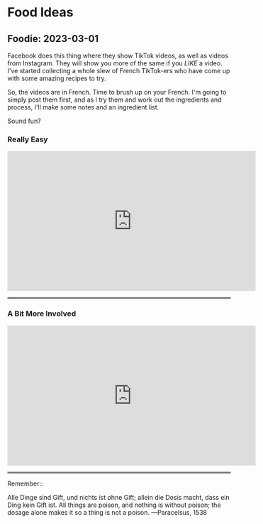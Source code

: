 
# Food Ideas

## Foodie: 2023-03-01

Facebook does this thing where they show TikTok videos, as well as videos from Instagram. They will show you more of the same if you *LIKE* a video. I've started collecting a whole slew of French TikTok-ers who have come up with some amazing recipes to try.

So, the videos are in French. Time to brush up on your French. I'm going to simply post them first, and as I try them and work out the ingredients and process, I'll make some notes and an ingredient list. 

Sound fun?


### Really Easy

<iframe width="560" height="315" src="https://tightbytes.com/videos/projects/garden/Aj-SHTrench.mp4" frameborder="0" allow="accelerometer; clipboard-write; encrypted-media; gyroscope; picture-in-picture" allowfullscreen></iframe>

<hr style="height:4px;border-width:0;color:gray;background-color:gray">



### A Bit More Involved
   
<iframe width="560" height="315" src="https://www.youtube.com/embed/3LbsmS5TJXA" frameborder="0" allow="accelerometer; autoplay; clipboard-write; encrypted-media; gyroscope; picture-in-picture" allowfullscreen></iframe>






















   <hr style="height:4px;border-width:0;color:gray;background-color:gray">
		

Remember::

 Alle Dinge sind Gift, und nichts ist ohne Gift; allein die Dosis macht, dass ein Ding kein Gift ist. All things are poison, and nothing is without poison; the dosage alone makes it so a thing is not a poison.  —Paracelsus, 1538


